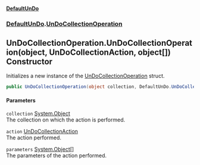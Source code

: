 #### [DefaultUnDo](DefaultUnDo.md 'DefaultUnDo')
### [DefaultUnDo](DefaultUnDo.md#DefaultUnDo 'DefaultUnDo').[UnDoCollectionOperation](UnDoCollectionOperation.md 'DefaultUnDo.UnDoCollectionOperation')
## UnDoCollectionOperation.UnDoCollectionOperation(object, UnDoCollectionAction, object[]) Constructor
Initializes a new instance of the [UnDoCollectionOperation](UnDoCollectionOperation.md 'DefaultUnDo.UnDoCollectionOperation') struct.  
```csharp
public UnDoCollectionOperation(object collection, DefaultUnDo.UnDoCollectionAction action, params object[] parameters);
```
#### Parameters
<a name='DefaultUnDo_UnDoCollectionOperation_UnDoCollectionOperation(object_DefaultUnDo_UnDoCollectionAction_object__)_collection'></a>
`collection` [System.Object](https://docs.microsoft.com/en-us/dotnet/api/System.Object 'System.Object')  
The collection on which the action is performed.
  
<a name='DefaultUnDo_UnDoCollectionOperation_UnDoCollectionOperation(object_DefaultUnDo_UnDoCollectionAction_object__)_action'></a>
`action` [UnDoCollectionAction](UnDoCollectionAction.md 'DefaultUnDo.UnDoCollectionAction')  
The action performed.
  
<a name='DefaultUnDo_UnDoCollectionOperation_UnDoCollectionOperation(object_DefaultUnDo_UnDoCollectionAction_object__)_parameters'></a>
`parameters` [System.Object](https://docs.microsoft.com/en-us/dotnet/api/System.Object 'System.Object')[[]](https://docs.microsoft.com/en-us/dotnet/api/System.Array 'System.Array')  
The parameters of the action performed.
  
